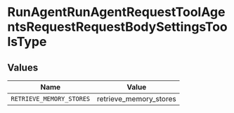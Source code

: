 # RunAgentRunAgentRequestToolAgentsRequestRequestBodySettingsToolsType


## Values

| Name                     | Value                    |
| ------------------------ | ------------------------ |
| `RETRIEVE_MEMORY_STORES` | retrieve_memory_stores   |